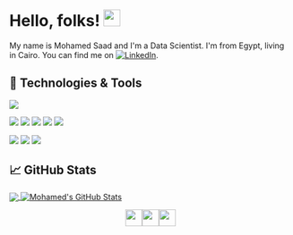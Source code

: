 <!-- ![](https://mir-s3-cdn-cf.behance.net/project_modules/max_1200/4ff07986208593.5d9a654e92f36.gif)-->

# Hello, folks! <img src="https://raw.githubusercontent.com/MartinHeinz/MartinHeinz/master/wave.gif" width="30px">

My name is Mohamed Saad and I'm a Data Scientist. I'm from Egypt, living in Cairo. You can find me on [![LinkedIn][3.2]][3].

## 🔧 Technologies & Tools
![](https://img.shields.io/badge/OS-Linux-informational?style=flat&logo=linux&logoColor=white&color=2bbc8a)

![](https://img.shields.io/badge/Code-Python-informational?style=flat&logo=python&logoColor=white&color=2bbc8a)
![](https://img.shields.io/badge/Code-NumPy-informational?style=flat&logo=NumPy&logoColor=white&color=2bbc8a)
![](https://img.shields.io/badge/Code-pandas-informational?style=flat&logo=pandas&logoColor=white&color=2bbc8a)
![](https://img.shields.io/badge/Code-TensorFlow-informational?style=flat&logo=TensorFlow&logoColor=white&color=2bbc8a)
![](https://img.shields.io/badge/Code-scikit-learn-informational?style=flat&logo=scikit-learn&logoColor=white&color=2bbc8a)


![](https://img.shields.io/badge/Code-JavaScript-informational?style=flat&logo=javascript&logoColor=white&color=2bbc8a)
![](https://img.shields.io/badge/Tools-SQLite-informational?style=flat&logo=SQLite&logoColor=white&color=2bbc8a)
![](https://img.shields.io/badge/Tools-Jupyter-informational?style=flat&logo=Jupyter&logoColor=white&color=2bbc8a)
     
## &#x1f4c8; GitHub Stats

<a href="https://github.com/mohamedsaadmoustafa/mohamedsaadmoustafa">
  <img align="center" src="https://github-readme-stats.vercel.app/api/top-langs/?username=mohamedsaadmoustafa&hide=java,html,tex&title_color=ffffff&text_color=c9cacc&icon_color=2bbc8a&bg_color=1d1f21&langs_count=3" />
</a>
<a href="https://github.com/mohamedsaadmoustafa/mohamedsaadmoustafa">
  <img align="center" src="https://github-readme-stats.vercel.app/api?username=mohamedsaadmoustafa&show_icons=true&line_height=27&count_private=true&title_color=ffffff&text_color=c9cacc&icon_color=2bbc8a&bg_color=1d1f21" alt="Mohamed's GitHub Stats" />
</a>   

<!-- links to social media icons -->

<!-- icons with padding -->

[1.1]: http://i.imgur.com/tXSoThF.png (twitter icon with padding)
[2.1]: http://i.imgur.com/0o48UoR.png (github icon with padding)

<!-- icons without padding -->

[1.2]: http://i.imgur.com/wWzX9uB.png (twitter icon without padding)
[2.2]: http://i.imgur.com/9I6NRUm.png (github icon without padding)
[3.2]: https://raw.githubusercontent.com/MartinHeinz/MartinHeinz/master/linkedin-3-16.png (LinkedIn icon without padding)


<!-- links to your social media accounts -->

[1]: https://twitter.com/
[2]: https://github.com/mohamedsaadmoustafa
[3]: https://www.linkedin.com/in/mohamedsaadmoustafa/


<!-- Resources -->
<!-- Icons: https://simpleicons.org/ -->
<!-- GitHub Stats: https://github.com/mohamedsaadmoustafa/github-readme-stats -->
<!-- Emojis: https://emojipedia.org/emoji/ -->
<!-- HTML Emojis: https://www.fileformat.info/index.htm -->
<!-- Shields: https://shields.io/ -->
<!-- Awesome GitHub Profile README: https://github.com/abhisheknaiidu/awesome-github-profile-readme -->
<p align="center">
<a href="http://linkedin.com/in/mohamedsaadmoustafa" target="blank"><img align="center" src="https://cliply.co/wp-content/uploads/2021/02/372102050_LINKEDIN_ICON_TRANSPARENT_1080.gif" alt="" height="30" /></a><a href="https://kaggle.com/iimohamedsaad" target="blank"><img align="center" src="https://assets.datacamp.com/production/course_835/shields/original/kaggle-scripts-design_datacamp.png?1477576468" alt="" height="30" /></a><a href="@mohamedsaadmoustafa@gmail.com" target="blank"><img align="center" src="https://www.shareicon.net/data/512x512/2017/03/20/881283_social-media-icon_512x512.png" alt="" height="30" /></a>
</p>
